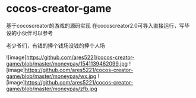 # cocos-creator-game
基于cocoscreator的游戏的源码实现
在cocoscreator2.0可导入直接运行，写毕设的小伙伴可以参考

老少爷们，有钱的捧个钱场没钱的捧个人场

![image]https://github.com/ares5221/cocos-creator-game/blob/master/moneypay/1541139462099.jpg
![image]https://github.com/ares5221/cocos-creator-game/blob/master/moneypay/wx.jpg
![image]https://github.com/ares5221/cocos-creator-game/blob/master/moneypay/zfb.jpg
